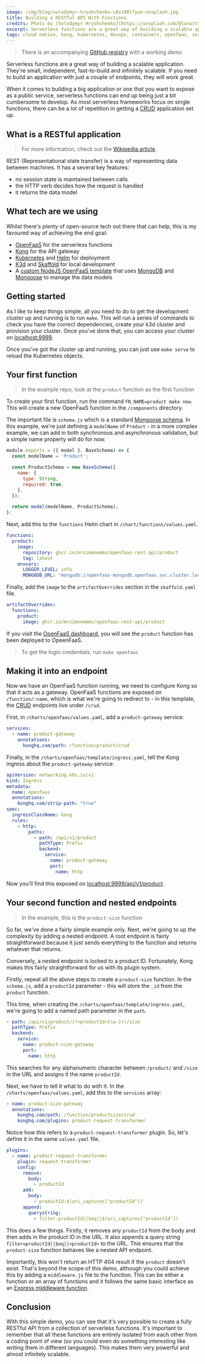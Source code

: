 ```yaml
---
image: /img/blog/volodymyr-hryshchenko-L0oJ4Dlfyuo-unsplash.jpg
title: Building a RESTful API With Functions
credits: Photo by [Volodymyr Hryshchenko](https://unsplash.com/@lunarts)
excerpt: Serverless functions are a great way of building a scalable application, but often a RESTful API is easier when building a complex application. Let's combine the two.
tags: cloud native, kong, kubernetes, devops, containers, openfaas, serverless, functions
---
```


> There is an accompanying [GitHub registry](https://github.com/MrSimonEmms/openfaas-rest-api)
> with a working demo

Serverless functions are a great way of building a scalable application. They're
small, independent, fast-to-build and infinitely scalable. If you need to build
an application with just a couple of endpoints, they will work great.

When it comes to building a big application or one that you want to expose as a
public service, serverless functions can end up being just a bit cumbersome to
develop. As most serverless frameworks focus on single functions, there can be a
lot of repetition in getting a [CRUD](https://en.wikipedia.org/wiki/Create,_read,_update_and_delete)
application set up.

## What is a RESTful application

> For more information, check out the [Wikipedia article](https://en.wikipedia.org/wiki/Representational_state_transfer).

REST (Representational state transfer) is a way of representing data between machines.
It has a several key features:
 - no session state is maintained between calls
 - the HTTP verb decides how the request is handled
 - it returns the data model

## What tech are we using

Whilst there's plenty of open-source tech out there that can help, this is my favoured
way of achieving the end goal:
 - [OpenFaaS](https://www.openfaas.com) for the serverless functions
 - [Kong](https://konghq.com/kong) for the API gateway
 - [Kubernetes](https://kubernetes.io) and [Helm](https://helm.sh) for deployment
 - [K3d](https://k3d.io) and [Skaffold](https://skaffold.dev) for local development
 - A [custom NodeJS OpenFaaS template](https://gitlab.com/MrSimonEmms/openfaas-templates/-/tree/master/template/mongoose-crud)
that uses [MongoDB](https://www.mongodb.com) and  [Mongoose](https://mongoosejs.com)
to manage the data models

## Getting started

As I like to keep things simple, all you need to do to get the development cluster
up and running is to run `make`. This will run a series of commands to check you
have the correct dependencies, create your k3d cluster and provision your cluster.
Once you've done that, you can access your cluster on [localhost:9999](http://localhost:9999).

Once you've got the cluster up and running, you can just use `make serve` to reload
the Kubernetes objects.

## Your first function

> In the example repo, look at the `product` function as the first function

To create your first function, run the command `FN_NAME=product make new`. This
will create a new OpenFaaS function in the `/components` directory.

The important file is `schema.js` which is a standard [Mongoose schema](https://mongoosejs.com/docs/guide.html).
In this example, we're just defining a `modelName` of `Product` - in a more complex
example, we can add in both synchronous and asynchronous validation, but a simple
name property will do for now.

```javascript
module.exports = ({ model }, BaseSchema) => {
  const modelName = 'Product';

  const ProductSchema = new BaseSchema({
    name: {
      type: String,
      required: true,
    },
  });

  return model(modelName, ProductSchema);
};
```

Next, add this to the `functions` Helm chart in `/chart/functions/values.yaml`.

```yaml
functions:
  product:
    image:
      repository: ghcr.io/mrsimonemms/openfaas-rest-api/product
      tag: latest
    envvars:
      LOGGER_LEVEL: info
      MONGODB_URL: "mongodb://openfaas-mongodb.openfaas.svc.cluster.local:27017/openfaas"
```

Finally, add the `image` to the `artifactOverrides` section in the `skaffold.yaml`
file.

```yaml
artifactOverrides:
  functions:
    product:
      image: ghcr.io/mrsimonemms/openfaas-rest-api/product
```

If you visit the [OpenFaaS dashboard](http://localhost:8080), you will see the
`product` function has been deployed to OpeenFaaS.

> To get the login credentials, run `make openfaas`

## Making it into an endpoint

Now we have an OpenFaaS function running, we need to configure Kong so that it
acts as a gateway. OpenFaaS functions are exposed on `/function/:name`, which is
what we're going to redirect to - in this template, the [CRUD](https://en.wikipedia.org/wiki/Create,_read,_update_and_delete)
endpoints live under `/crud`.

First, in `/charts/openfaas/values.yaml`, add a `product-gateway` service:

```yaml
services:
  - name: product-gateway
    annotations:
      konghq.com/path: /function/product/crud
```

Finally, in the `/charts/openfaas/template/ingress.yaml`, tell the Kong ingress
about the `product-gateway` service:

```yaml
apiVersion: networking.k8s.io/v1
kind: Ingress
metadata:
  name: openfaas
  annotations:
    konghq.com/strip-path: "true"
spec:
  ingressClassName: kong
  rules:
    - http:
        paths:
          - path: /api/v1/product
            pathType: Prefix
            backend:
              service:
                name: product-gateway
                port:
                  name: http
```

Now you'll find this exposed on [localhost:9999/api/v1/product](http://localhost:9999/api/v1/product).

## Your second function and nested endpoints

> In the example, this is the `product-size` function

So far, we've done a fairly simple example only. Next, we're going to up the complexity
by adding a nested endpoint. A root endpoint is fairly straightforward because it
just sends everything to the function and returns whatever that returns.

Conversely, a nested endpoint is locked to a product ID. Fortunately, Kong makes
this fairly straightforward for us with its plugin system.

Firstly, repeat all the above steps to create a `product-size` function. In the
`schema.js`, add a `productId` parameter - this will store the `_id` from the
`product` function.

This time, when creating the `/charts/openfaas/template/ingress.yaml`, we're going
to add a named path parameter in the `path`.

```yaml
- path: /api/v1/product/(?<productId>[\w-]+)/size
  pathType: Prefix
  backend:
    service:
      name: product-size-gateway
      port:
        name: http
```

This searches for any alphanumeric character between `/product/` and `/size` in
the URL and assigns it the name `productId`.

Next, we have to tell it what to do with it. In the `/charts/openfaas/values.yaml`,
add this to the `services` array:

```yaml
- name: product-size-gateway
  annotations:
    konghq.com/path: /function/productsize/crud
    konghq.com/plugins: product-request-transformer
```

Notice how this refers to a `product-request-transformer` plugin. So, let's define
it in the same `values.yaml` file.

```yaml
plugins:
  - name: product-request-transformer
    plugin: request-transformer
    config:
      remove:
        body:
          - productId
      add:
        body:
          - productId:$(uri_captures["productId"])
      append:
        querystring:
          - filter:productId||$eq||$(uri_captures["productId"])
```

This does a few things. Firstly, it removes any `productId` from the body and then
adds in the product ID in the URL.  It also appends a query string `filter=productId||$eq||<productId>`
to the URL. This ensures that the `product-size` function behaves like a nested
API endpoint.

Importantly, this won't return an HTTP 404 result if the `product` doesn't exist.
That's beyond the scope of this demo, although you could achieve this by adding a
`middleware.js` file to the function. This can be either a function or an array
of functions and it follows the same basic interface as an [Express middleware function](https://expressjs.com/en/guide/writing-middleware.html).

## Conclusion

With this simple demo, you can see that it's very possible to create a fully
RESTful API from a collection of serverless functions. It's important to remember
that all these functions are entirely isolated from each other from a coding point
of view (so you could even do something interesting like writing them in different
languages). This makes them very powerful and almost infinitely scalable.
